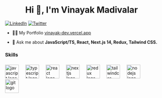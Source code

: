 <h1 align="center">Hi 👋, I'm Vinayak Madivalar</h1>


<p align="left"> 
  
  <a href="https://www.linkedin.com/in/vinayak-madivalar/"><img src="https://img.shields.io/badge/LinkedIn--green?labelColor=white&style=social&logo=linkedin&logoColor=blue" alt="LinkedIn" /></a>
  <a href="https://x.com/vinayakm45"><img src="https://img.shields.io/twitter/follow/vinayakm45?label=Twitter&style=social" alt="Twitter"></a>
  
</p>


- 👨‍💻 My Portfolio <a href="https://vinayak-dev.vercel.app/" target="blank">vinayak-dev.vercel.app</a>

- 💬 Ask me about **JavaScript/TS, React, Next.js 14, Redux, Tailwind CSS.**

###

<h3 align="left">Skills</h3>

###

<div align="left">
  <img src="https://cdn.jsdelivr.net/gh/devicons/devicon/icons/javascript/javascript-original.svg" height="45" alt="javascript logo"  />
  <img width="14" />
  <img src="https://cdn.jsdelivr.net/gh/devicons/devicon/icons/typescript/typescript-original.svg" height="45" alt="typescript logo"  />
  <img width="14" />
  <img src="https://cdn.jsdelivr.net/gh/devicons/devicon/icons/react/react-original.svg" height="45" alt="react logo"  />
  <img width="14" />
  <img src="https://cdn.jsdelivr.net/gh/devicons/devicon/icons/nextjs/nextjs-original.svg" height="45" alt="nextjs logo"  />
  <img width="14" />
  <img src="https://cdn.jsdelivr.net/gh/devicons/devicon/icons/redux/redux-original.svg" height="45" alt="redux logo"  />
  <img width="14" />
  <img src="https://cdn.simpleicons.org/tailwindcss/06B6D4" height="45" alt="tailwindcss logo"  />
  <img width="14" />
  <img src="https://cdn.simpleicons.org/nodedotjs/339933" height="45" alt="nodejs logo"  />
  <img width="14" />
  <img src="https://cdn.simpleicons.org/git/F05032" height="45" alt="git logo"  />
</div>

###


